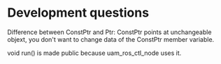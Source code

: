 # Development questions 


Difference between ConstPtr and Ptr: 
ConstPtr points at unchangeable objext, you don't want to change data of the 
ConstPtr member variable. 

void run() is made public because uam_ros_ctl_node uses it.
